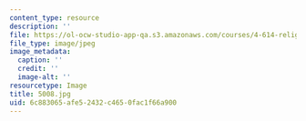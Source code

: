 ```yaml
---
content_type: resource
description: ''
file: https://ol-ocw-studio-app-qa.s3.amazonaws.com/courses/4-614-religious-architecture-and-islamic-cultures-fall-2002/6c883065afe52432c4650fac1f66a900_5008.jpg
file_type: image/jpeg
image_metadata:
  caption: ''
  credit: ''
  image-alt: ''
resourcetype: Image
title: 5008.jpg
uid: 6c883065-afe5-2432-c465-0fac1f66a900
---
```

